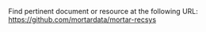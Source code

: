 Find pertinent document or resource at the following URL:
https://github.com/mortardata/mortar-recsys
